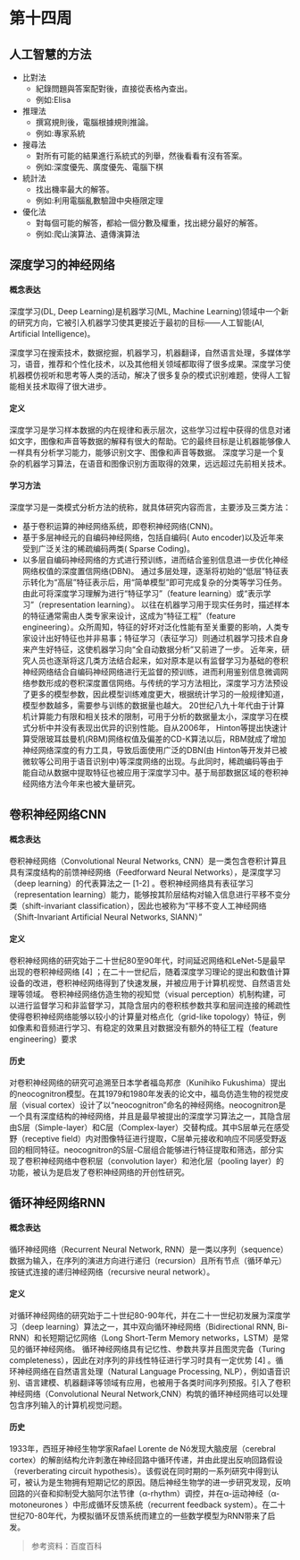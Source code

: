 # 第十四周

## 人工智慧的方法
* 比對法
    * 紀錄問題與答案配對後，直接從表格內查出。
    * 例如:Elisa
* 推理法
    * 撰寫規則後，電腦根據規則推論。
    * 例如:專家系統
* 搜尋法
    * 對所有可能的結果進行系統式的列舉，然後看看有沒有答案。
    * 例如:深度優先、廣度優先、電腦下棋
* 統計法
    * 找出機率最大的解答。
    * 例如:利用電腦亂數驗證中央極限定理
* 優化法
    * 對每個可能的解答，都給一個分數及權重，找出總分最好的解答。
    * 例如:爬山演算法、遺傳演算法
## 深度学习的神经网络
#### 概念表达
深度学习(DL, Deep Learning)是机器学习(ML, Machine Learning)领域中一个新的研究方向，它被引入机器学习使其更接近于最初的目标——人工智能(AI, Artificial Intelligence)。

深度学习在搜索技术，数据挖掘，机器学习，机器翻译，自然语言处理，多媒体学习，语音，推荐和个性化技术，以及其他相关领域都取得了很多成果。深度学习使机器模仿视听和思考等人类的活动，解决了很多复杂的模式识别难题，使得人工智能相关技术取得了很大进步。

#### 定义
深度学习是学习样本数据的内在规律和表示层次，这些学习过程中获得的信息对诸如文字，图像和声音等数据的解释有很大的帮助。它的最终目标是让机器能够像人一样具有分析学习能力，能够识别文字、图像和声音等数据。 深度学习是一个复杂的机器学习算法，在语音和图像识别方面取得的效果，远远超过先前相关技术。

#### 学习方法
深度学习是一类模式分析方法的统称，就具体研究内容而言，主要涉及三类方法：
* 基于卷积运算的神经网络系统，即卷积神经网络(CNN)。 
* 基于多层神经元的自编码神经网络，包括自编码( Auto encoder)以及近年来受到广泛关注的稀疏编码两类( Sparse Coding)。
* 以多层自编码神经网络的方式进行预训练，进而结合鉴别信息进一步优化神经网络权值的深度置信网络(DBN)。 
通过多层处理，逐渐将初始的“低层”特征表示转化为“高层”特征表示后，用“简单模型”即可完成复杂的分类等学习任务。由此可将深度学习理解为进行“特征学习”（feature learning）或“表示学习”（representation learning）。 
以往在机器学习用于现实任务时，描述样本的特征通常需由人类专家来设计，这成为“特征工程”（feature engineering）。众所周知，特征的好坏对泛化性能有至关重要的影响，人类专家设计出好特征也并非易事；特征学习（表征学习）则通过机器学习技术自身来产生好特征，这使机器学习向“全自动数据分析”又前进了一步。 
近年来，研究人员也逐渐将这几类方法结合起来，如对原本是以有监督学习为基础的卷积神经网络结合自编码神经网络进行无监督的预训练，进而利用鉴别信息微调网络参数形成的卷积深度置信网络。与传统的学习方法相比，深度学习方法预设了更多的模型参数，因此模型训练难度更大，根据统计学习的一般规律知道，模型参数越多，需要参与训练的数据量也越大。
20世纪八九十年代由于计算机计算能力有限和相关技术的限制，可用于分析的数据量太小，深度学习在模式分析中并没有表现出优异的识别性能。自从2006年， Hinton等提出快速计算受限玻耳兹曼机(RBM)网络权值及偏差的CD-K算法以后，RBM就成了增加神经网络深度的有力工具，导致后面使用广泛的DBN(由 Hinton等开发并已被微软等公司用于语音识别中)等深度网络的出现。与此同时，稀疏编码等由于能自动从数据中提取特征也被应用于深度学习中。基于局部数据区域的卷积神经网络方法今年来也被大量研究。

## 卷积神经网络CNN
#### 概念表达
卷积神经网络（Convolutional Neural Networks, CNN）是一类包含卷积计算且具有深度结构的前馈神经网络（Feedforward Neural Networks），是深度学习（deep learning）的代表算法之一 [1-2]  。卷积神经网络具有表征学习（representation learning）能力，能够按其阶层结构对输入信息进行平移不变分类（shift-invariant classification），因此也被称为“平移不变人工神经网络（Shift-Invariant Artificial Neural Networks, SIANN）”
#### 定义
卷积神经网络的研究始于二十世纪80至90年代，时间延迟网络和LeNet-5是最早出现的卷积神经网络 [4]  ；在二十一世纪后，随着深度学习理论的提出和数值计算设备的改进，卷积神经网络得到了快速发展，并被应用于计算机视觉、自然语言处理等领域。
卷积神经网络仿造生物的视知觉（visual perception）机制构建，可以进行监督学习和非监督学习，其隐含层内的卷积核参数共享和层间连接的稀疏性使得卷积神经网络能够以较小的计算量对格点化（grid-like topology）特征，例如像素和音频进行学习、有稳定的效果且对数据没有额外的特征工程（feature engineering）要求
#### 历史
对卷积神经网络的研究可追溯至日本学者福岛邦彦（Kunihiko Fukushima）提出的neocognitron模型。在其1979和1980年发表的论文中，福岛仿造生物的视觉皮层（visual cortex）设计了以“neocognitron”命名的神经网络。neocognitron是一个具有深度结构的神经网络，并且是最早被提出的深度学习算法之一，其隐含层由S层（Simple-layer）和C层（Complex-layer）交替构成。其中S层单元在感受野（receptive field）内对图像特征进行提取，C层单元接收和响应不同感受野返回的相同特征。neocognitron的S层-C层组合能够进行特征提取和筛选，部分实现了卷积神经网络中卷积层（convolution layer）和池化层（pooling layer）的功能，被认为是启发了卷积神经网络的开创性研究。

## 循环神经网络RNN
#### 概念表达
循环神经网络（Recurrent Neural Network, RNN）是一类以序列（sequence）数据为输入，在序列的演进方向进行递归（recursion）且所有节点（循环单元）按链式连接的递归神经网络（recursive neural network）。
#### 定义
对循环神经网络的研究始于二十世纪80-90年代，并在二十一世纪初发展为深度学习（deep learning）算法之一，其中双向循环神经网络（Bidirectional RNN, Bi-RNN）和长短期记忆网络（Long Short-Term Memory networks，LSTM）是常见的循环神经网络。
循环神经网络具有记忆性、参数共享并且图灵完备（Turing completeness），因此在对序列的非线性特征进行学习时具有一定优势 [4]  。循环神经网络在自然语言处理（Natural Language Processing, NLP），例如语音识别、语言建模、机器翻译等领域有应用，也被用于各类时间序列预报。引入了卷积神经网络（Convolutional Neural Network,CNN）构筑的循环神经网络可以处理包含序列输入的计算机视觉问题。
#### 历史
1933年，西班牙神经生物学家Rafael Lorente de Nó发现大脑皮层（cerebral cortex）的解剖结构允许刺激在神经回路中循环传递，并由此提出反响回路假设（reverberating circuit hypothesis）。该假说在同时期的一系列研究中得到认可，被认为是生物拥有短期记忆的原因。随后神经生物学的进一步研究发现，反响回路的兴奋和抑制受大脑阿尔法节律（α-rhythm）调控，并在α-运动神经（α-motoneurones ）中形成循环反馈系统（recurrent feedback system）。在二十世纪70-80年代，为模拟循环反馈系统而建立的一些数学模型为RNN带来了启发。

> 参考资料：百度百科
